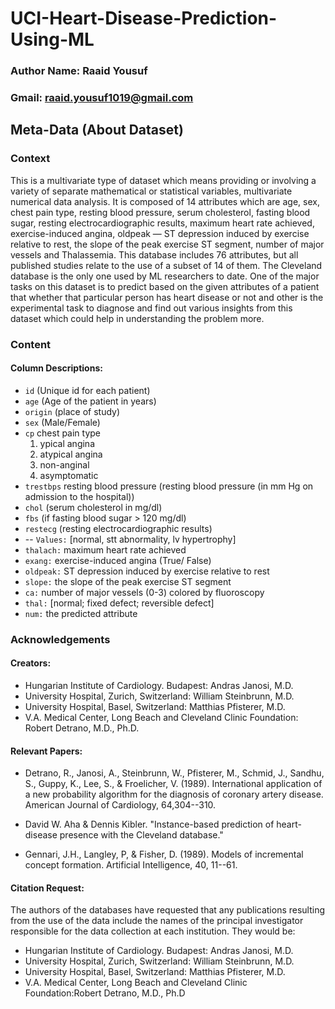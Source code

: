 # UCI-Heart-Disease-Prediction-Using-ML
### Author Name: Raaid Yousuf
### Gmail: raaid.yousuf1019@gmail.com
## Meta-Data (About Dataset)

### Context
This is a multivariate type of dataset which means providing or involving a variety of separate mathematical or statistical variables, multivariate numerical data analysis. It is composed of 14 attributes which are age, sex, chest pain type, resting blood pressure, serum cholesterol, fasting blood sugar, resting electrocardiographic results, maximum heart rate achieved, exercise-induced angina, oldpeak — ST depression induced by exercise relative to rest, the slope of the peak exercise ST segment, number of major vessels and Thalassemia. This database includes 76 attributes, but all published studies relate to the use of a subset of 14 of them. The Cleveland database is the only one used by ML researchers to date. One of the major tasks on this dataset is to predict based on the given attributes of a patient that whether that particular person has heart disease or not and other is the experimental task to diagnose and find out various insights from this dataset which could help in understanding the problem more.

### Content
#### Column Descriptions:
* `id` (Unique id for each patient)
* `age` (Age of the patient in years)
* `origin` (place of study)
* `sex` (Male/Female)
* `cp` chest pain type
   1. ypical angina 
   2. atypical angina 
   3. non-anginal 
   4. asymptomatic
* `trestbps` resting blood pressure (resting blood pressure (in mm Hg on admission to the hospital))
* `chol` (serum cholesterol in mg/dl)
* `fbs` (if fasting blood sugar > 120 mg/dl)
* `restecg` (resting electrocardiographic results)
* -- `Values:` [normal, stt abnormality, lv hypertrophy]
* `thalach:` maximum heart rate achieved
* `exang:` exercise-induced angina (True/ False)
* `oldpeak:` ST depression induced by exercise relative to rest
* `slope:` the slope of the peak exercise ST segment
* `ca:` number of major vessels (0-3) colored by fluoroscopy
* `thal:` [normal; fixed defect; reversible defect]
* `num:` the predicted attribute
### Acknowledgements
#### Creators:
* Hungarian Institute of Cardiology. Budapest: Andras Janosi, M.D.
* University Hospital, Zurich, Switzerland: William Steinbrunn, M.D.
* University Hospital, Basel, Switzerland: Matthias Pfisterer, M.D.
* V.A. Medical Center, Long Beach and Cleveland Clinic Foundation: Robert Detrano, M.D., Ph.D.
#### Relevant Papers:
* Detrano, R., Janosi, A., Steinbrunn, W., Pfisterer, M., Schmid, J., Sandhu, S., Guppy, K., Lee, S., & Froelicher, V. (1989). International application of a new probability algorithm for the diagnosis of coronary artery disease. American Journal of Cardiology, 64,304--310.

* David W. Aha & Dennis Kibler. "Instance-based prediction of heart-disease presence with the Cleveland database." 
* Gennari, J.H., Langley, P, & Fisher, D. (1989). Models of incremental concept formation. Artificial Intelligence, 40, 11--61. 
#### Citation Request:
The authors of the databases have requested that any publications resulting from the use of the data include the names of the principal investigator responsible for the data collection at each institution. They would be:

* Hungarian Institute of Cardiology. Budapest: Andras Janosi, M.D.
* University Hospital, Zurich, Switzerland: William Steinbrunn, M.D.
* University Hospital, Basel, Switzerland: Matthias Pfisterer, M.D.
* V.A. Medical Center, Long Beach and Cleveland Clinic Foundation:Robert Detrano, M.D., Ph.D
